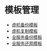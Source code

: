 # 模板管理

* [虚机备份模板](vp_backup_temp.md)
* [虚机复制模板](vp_rep_temp.md)
* [全服务备份模板](fsp_backup_temp.md)
* [全服务还原模板](fsp_restore_temp.md)